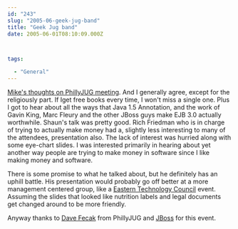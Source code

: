 ```yaml
---
id: "243"
slug: "2005-06-geek-jug-band"
title: "Geek Jug band"
date: 2005-06-01T08:10:09.000Z



tags:

  - "General"
---
```

<div class="sqs-html-content">
  <p><a href="http://webcodefocus.com/deepthoughts/?p=99">Mike's thoughts on PhillyJUG meeting</a>.  And I generally agree, except for the religiously part.  If Iget free books every time, I won't miss a single one.
Plus I got to hear about all the ways that Java 1.5 Annotation, and the work of Gavin King, Marc Fleury and the other JBoss guys make EJB 3.0 actually worthwhile.  Shaun's talk was pretty good.  Rich Friedman who is in charge of trying to actually make money had a, slightly less interesting to many of the attendees, presentation also.  The lack of interest was hurried along with some eye-chart slides.  I was interested primarily in hearing about yet another way people are trying to make money in software since I like making money and software.  </p>
<p>There is some promise to what he talked about, but he definitely has an uphill battle.  His presentation would probably go off better at a more management centered group, like a <a href="http://www.techcouncil.org/">Eastern Technology Council</a> event.  Assuming the slides that looked like nutrition labels and legal documents get changed around to be more friendly.</p>
<p>Anyway thanks to <a href="http://www.jsync.com/">Dave Fecak</a> from PhillyJUG and <a href="http://www.jboss.org/">JBoss</a> for this event.</p>
</div>
